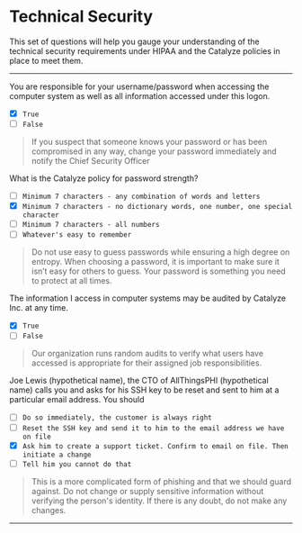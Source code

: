 # Technical Security

This set of questions will help you gauge your understanding of the technical security requirements under HIPAA and the Catalyze policies in place to meet them.


---

You are responsible for your username/password when accessing the computer system as well as all information accessed under this logon.
- [x] `True`
- [ ] `False`

>  If you suspect that someone knows your password or has been compromised in any way, change your password immediately and notify the Chief Security Officer

What is the Catalyze policy for password strength?
- [ ] `Minimum 7 characters - any combination of words and letters`
- [x] `Minimum 7 characters - no dictionary words, one number, one special character`
- [ ] `Minimum 7 characters - all numbers`
- [ ] `Whatever's easy to remember`

> Do not use easy to guess passwords while ensuring a high degree on entropy. When choosing a password, it is important to make sure it isn’t easy for others to guess.  Your password is something you need to protect at all times.

The information I access in computer systems may be audited by Catalyze Inc. at any time.
- [x] `True`
- [ ] `False`

>  Our organization runs random audits to verify what users have accessed is appropriate for their assigned job responsibilities.

Joe Lewis (hypothetical name), the CTO of AllThingsPHI (hypothetical name) calls you and asks for his SSH key to be reset and sent to him at a particular email address. You should
- [ ] `Do so immediately, the customer is always right`
- [ ] `Reset the SSH key and send it to him to the email address we have on file`
- [x] `Ask him to create a support ticket. Confirm to email on file. Then initiate a change`
- [ ] `Tell him you cannot do that`

> This is a more complicated form of phishing and that we should guard against. Do not change or supply sensitive information without verifying the person's identity. If there is any doubt, do not make any changes.

---
